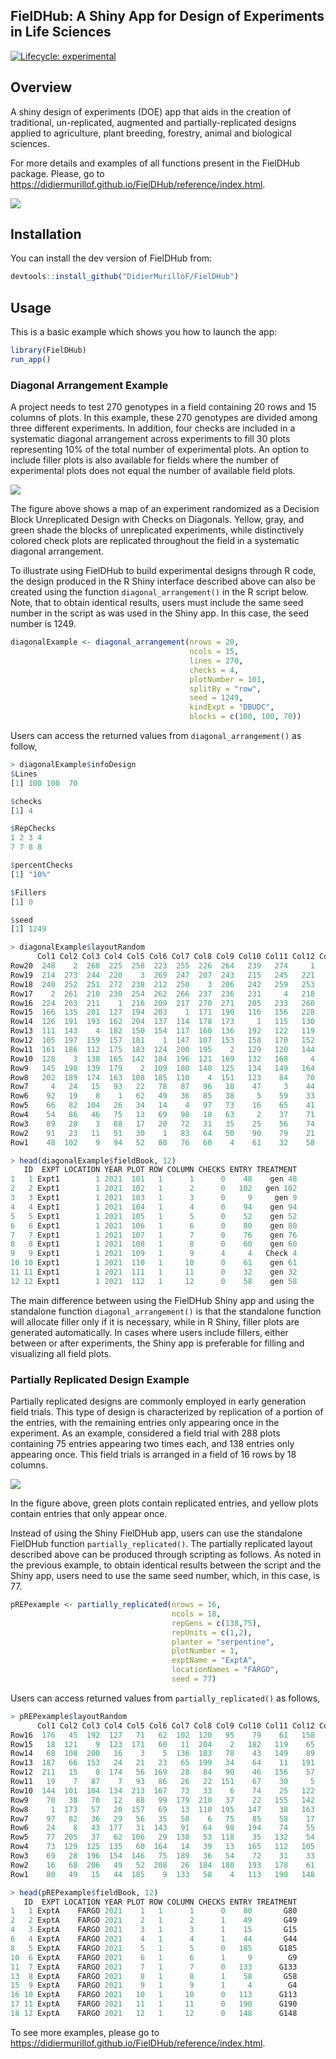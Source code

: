 ## FielDHub: A Shiny App for Design of Experiments in Life Sciences


[![Lifecycle: experimental](https://img.shields.io/badge/lifecycle-experimental-orange.svg)](https://lifecycle.r-lib.org/articles/stages.html)

## Overview

A shiny design of experiments (DOE) app that aids in the creation of traditional, un-replicated, augmented and partially-replicated designs applied to agriculture, plant breeding, forestry, animal and biological sciences. 

For more details and examples of all functions present in the FielDHub package. Please, go to <https://didiermurillof.github.io/FielDHub/reference/index.html>.


![](FielDHub_Overview.png)

## Installation

You can install the dev version of FielDHub from:

``` r
devtools::install_github("DidierMurilloF/FielDHub")
```

## Usage

This is a basic example which shows you how to launch the app:

``` r
library(FielDHub)
run_app()
```
### Diagonal Arrangement Example

A project needs to test 270 genotypes in a field containing 20 rows and 15 columns of plots. In this example, these 270 genotypes are divided among three different experiments. In addition, four checks are included in a systematic diagonal arrangement across experiments to fill 30 plots representing 10% of the total number of experimental plots. An option to include filler plots is also available for fields where the number of experimental plots does not equal the number of available field plots.

![](DExample.PNG)

The figure above shows a map of an experiment randomized as a Decision Block Unreplicated Design with Checks on Diagonals. Yellow, gray, and green shade the blocks of unreplicated experiments, while distinctively colored check plots are replicated throughout the field in a systematic diagonal arrangement.

To illustrate using FielDHub to build experimental designs through R code, the design produced in the R Shiny interface described above can also be created using the function `diagonal_arrangement()` in the R script below. Note, that to obtain identical results, users must include the same seed number in the script as was used in the Shiny app. In this case, the seed number is 1249. 

``` r
diagonalExample <- diagonal_arrangement(nrows = 20, 
                                        ncols = 15, 
                                        lines = 270, 
                                        checks = 4, 
                                        plotNumber = 101, 
                                        splitBy = "row", 
                                        seed = 1249, 
                                        kindExpt = "DBUDC", 
                                        blocks = c(100, 100, 70))
```

Users can access the returned values from `diagonal_arrangement()` as follow,

``` r
> diagonalExample$infoDesign
$Lines
[1] 100 100  70

$checks
[1] 4

$RepChecks
1 2 3 4 
7 7 8 8 

$percentChecks
[1] "10%"

$Fillers
[1] 0

$seed
[1] 1249

> diagonalExample$layoutRandom
      Col1 Col2 Col3 Col4 Col5 Col6 Col7 Col8 Col9 Col10 Col11 Col12 Col13 Col14 Col15
Row20  248    2  268  225  258  223  255  226  264   239   274     1   232   235   256
Row19  214  273  244  220    3  269  247  207  243   215   245   221   208   229     4
Row18  240  252  251  272  238  212  250    3  206   242   259   253   222   213   227
Row17    2  261  210  230  254  262  266  237  236   231     4   218   219   257   265
Row16  224  263  211    1  216  209  217  270  271   205   233   260   234     2   246
Row15  166  135  201  127  194  203    1  171  190   116   156   228   241   249   267
Row14  126  191  193  162  204  137  114  178  173     1   115   130   167   155   199
Row13  111  143    4  182  150  154  117  160  136   192   122   119     3   177   131
Row12  105  197  159  157  181    1  147  107  153   158   170   152   141   148   187
Row11  161  186  112  175  183  124  200  195    2   129   120   144   146   188   118
Row10  128    3  138  165  142  184  196  121  169   132   168     4   113   172   133
Row9   145  198  139  179    2  109  180  140  125   134   149   164   176   106     3
Row8   202  189  174  163  108  185  110    4  151   123    84    70    43    57   101
Row7     4   24   15   93   22   78   87   96   18    47     3    44   100    99    53
Row6    92   19    8    1   62   49   36   85   38     5    59    33     7     2    39
Row5    66   82  104   26   34   14    4   97   73    16    65    41    77   103    42
Row4    54   86   46   75   13   69   98   10   63     2    37    71    29    45    40
Row3    89   28    3   88   17   20   72   31   35    25    56    74     3    68    55
Row2    91   23   11   51   30    1   83   64   50    90    79    21    12     6    95
Row1    48  102    9   94   52   80   76   60    4    61    32    58    67    27    81

> head(diagonalExample$fieldBook, 12)
   ID  EXPT LOCATION YEAR PLOT ROW COLUMN CHECKS ENTRY TREATMENT
1   1 Expt1        1 2021  101   1      1      0    48    gen 48
2   2 Expt1        1 2021  102   1      2      0   102   gen 102
3   3 Expt1        1 2021  103   1      3      0     9     gen 9
4   4 Expt1        1 2021  104   1      4      0    94    gen 94
5   5 Expt1        1 2021  105   1      5      0    52    gen 52
6   6 Expt1        1 2021  106   1      6      0    80    gen 80
7   7 Expt1        1 2021  107   1      7      0    76    gen 76
8   8 Expt1        1 2021  108   1      8      0    60    gen 60
9   9 Expt1        1 2021  109   1      9      4     4   Check 4
10 10 Expt1        1 2021  110   1     10      0    61    gen 61
11 11 Expt1        1 2021  111   1     11      0    32    gen 32
12 12 Expt1        1 2021  112   1     12      0    58    gen 58
```

The main difference between using the FielDHub Shiny app and using the standalone function `diagonal_arrangement()` is that the standalone function will allocate filler only if it is necessary, while in R Shiny, filler plots are generated automatically. In cases where users include fillers, either between or after experiments, the Shiny app is preferable for filling and visualizing all field plots.

### Partially Replicated Design Example

Partially replicated designs are commonly employed in early generation field trials. This type of design is characterized by replication of a portion of the entries, with the remaining entries only appearing once in the experiment. As an example, considered a field trial with 288 plots containing 75 entries appearing two times each, and 138 entries only appearing once. This field trials is arranged in a field of 16 rows by 18 columns.

![](pREPExample.PNG)

In the figure above, green plots contain replicated entries, and yellow plots contain entries that only appear once.

Instead of using the Shiny FielDHub app, users can use the standalone FielDHub function `partially_replicated()`. The partially replicated layout described above can be produced through scripting as follows. As noted in the previous example, to obtain identical results between the script and the Shiny app, users need to use the same seed number, which, in this case, is 77.

``` r
pREPexample <- partially_replicated(nrows = 16, 
                                    ncols = 18,  
                                    repGens = c(138,75),
                                    repUnits = c(1,2),
                                    planter = "serpentine", 
                                    plotNumber = 1,
                                    exptName = "ExptA",
                                    locationNames = "FARGO",
                                    seed = 77)

```
Users can access returned values from `partially_replicated()` as follows,

``` r
> pREPexample$layoutRandom
      Col1 Col2 Col3 Col4 Col5 Col6 Col7 Col8 Col9 Col10 Col11 Col12 Col13 Col14 Col15 Col16 Col17 Col18
Row16  176   45  192  127   71   62  102  120   95    79    61   158   141    32    21    25    14    71
Row15   18  121    9  123  171   60   11  204    2   182   119    65   198    63   188    34   124    55
Row14   68  108  200   16    3    5  136  183   78    43   149    89    23    47   160   168   152    10
Row13  187   66  153   24   21   23   65  199   34    64    11   191    94    96   131   181   186   103
Row12  211   15    8  174   56  169   28   84   90    46   156    57    51    42   128   170    27   114
Row11   19    7   87    7   93   86   26   22  151    67    30     5    92    48    51   150    59    41
Row10  144  101  104  134  213  167   73   33    6    74    25   122    32   107    18    40   139    59
Row9    70   38   70   12   88   99  179  210   37    22   155   142   116   161   137    10    19    30
Row8     1  173   57   20  157   69   13  110  195   147    38   163     1    83    40   162     4   209
Row7    97   82   36   29   56   35   50    6   75    85    58    17    66   172   145    63    44     3
Row6    24    8   43  177   31  143   91   64   98   194    74    55   126   115   117   159   100    45
Row5    77  205   37   62  106   29  138   53  118    35   132    54   166    81    47    41   109    76
Row4    73  129  125  135   60  164   14   39   13   165   112   105   140    12    72   212    46   203
Row3    69   28  196  154  146   75  189   36   54    72    31    33    53    67   175    27     2   130
Row2    16   68  206   49   52  208   26  184  180   193   178    61    48   197    52    50   201   111
Row1    80   49   15   44  185    9  133   58    4   113   190   148    39    17    20   207   202    42

> head(pREPexample$fieldBook, 12)
   ID  EXPT LOCATION YEAR PLOT ROW COLUMN CHECKS ENTRY TREATMENT
1   1 ExptA    FARGO 2021    1   1      1      0    80       G80
2   2 ExptA    FARGO 2021    2   1      2      1    49       G49
4   3 ExptA    FARGO 2021    3   1      3      1    15       G15
6   4 ExptA    FARGO 2021    4   1      4      1    44       G44
8   5 ExptA    FARGO 2021    5   1      5      0   185      G185
10  6 ExptA    FARGO 2021    6   1      6      1     9        G9
11  7 ExptA    FARGO 2021    7   1      7      0   133      G133
13  8 ExptA    FARGO 2021    8   1      8      1    58       G58
15  9 ExptA    FARGO 2021    9   1      9      1     4        G4
16 10 ExptA    FARGO 2021   10   1     10      0   113      G113
17 11 ExptA    FARGO 2021   11   1     11      0   190      G190
18 12 ExptA    FARGO 2021   12   1     12      0   148      G148
```

To see more examples, please go to <https://didiermurillof.github.io/FielDHub/reference/index.html>.


